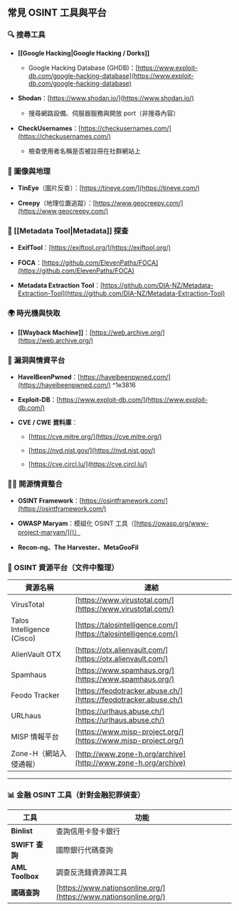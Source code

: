 ## 常見 OSINT 工具與平台

### 🔍 搜尋工具

- **[[Google Hacking|Google Hacking  / Dorks]]**
    
    - Google Hacking Database (GHDB)：[https://www.exploit-db.com/google-hacking-database](https://www.exploit-db.com/google-hacking-database)
        
- **Shodan**：[https://www.shodan.io/](https://www.shodan.io/)
    
    - 搜尋網路設備、伺服器服務與開放 port（非搜尋內容）
        
- **CheckUsernames**：[https://checkusernames.com/](https://checkusernames.com/)
    
    - 檢查使用者名稱是否被註冊在社群網站上
        
### 📸 圖像與地理

- **TinEye**（圖片反查）：[https://tineye.com/](https://tineye.com/)
    
- **Creepy**（地理位置追蹤）：[https://www.geocreepy.com/](https://www.geocreepy.com/)
    

### 📄 [[Metadata Tool|Metadata]] 探查

- **ExifTool**：[https://exiftool.org/](https://exiftool.org/)
    
- **FOCA**：[https://github.com/ElevenPaths/FOCA](https://github.com/ElevenPaths/FOCA)
    
- **Metadata Extraction Tool**：[https://github.com/DIA-NZ/Metadata-Extraction-Tool](https://github.com/DIA-NZ/Metadata-Extraction-Tool)
    

### 🌍 時光機與快取

- **[[Wayback Machine]]**：[https://web.archive.org/](https://web.archive.org/)
    

### 🔬 漏洞與情資平台

- **HaveIBeenPwned**：[https://haveibeenpwned.com/](https://haveibeenpwned.com/)
     ^1e3816
- **Exploit-DB**：[https://www.exploit-db.com/](https://www.exploit-db.com/)
    
- **CVE / CWE 資料庫**：
    
    - [https://cve.mitre.org/](https://cve.mitre.org/)
        
    - [https://nvd.nist.gov/](https://nvd.nist.gov/)
        
    - [https://cve.circl.lu/](https://cve.circl.lu/)
        

### 🕵️‍♂️ 開源情資整合

- **OSINT Framework**：[https://osintframework.com/](https://osintframework.com/)
    
- **OWASP Maryam**：模組化 OSINT 工具（[https://owasp.org/www-project-maryam/]()）
    
- **Recon-ng、The Harvester、MetaGooFil**

### 🔗 OSINT 資源平台（文件中整理）

|資源名稱|連結|
|---|---|
|VirusTotal|[https://www.virustotal.com/](https://www.virustotal.com/)|
|Talos Intelligence (Cisco)|[https://talosintelligence.com/](https://talosintelligence.com/)|
|AlienVault OTX|[https://otx.alienvault.com/](https://otx.alienvault.com/)|
|Spamhaus|[https://www.spamhaus.org/](https://www.spamhaus.org/)|
|Feodo Tracker|[https://feodotracker.abuse.ch/](https://feodotracker.abuse.ch/)|
|URLhaus|[https://urlhaus.abuse.ch/](https://urlhaus.abuse.ch/)|
|MISP 情報平台|[https://www.misp-project.org/](https://www.misp-project.org/)|
|Zone-H（網站入侵通報）|[http://www.zone-h.org/archive](http://www.zone-h.org/archive)|

---

### 📊 金融 OSINT 工具（針對金融犯罪偵查）

|工具|功能|
|---|---|
|**Binlist**|查詢信用卡發卡銀行|
|**SWIFT 查詢**|國際銀行代碼查詢|
|**AML Toolbox**|調查反洗錢資源與工具|
|**國碼查詢**|[https://www.nationsonline.org/](https://www.nationsonline.org/)|

